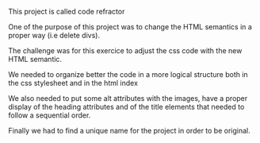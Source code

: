 This project is called code refractor

One of the purpose of this project was to change the HTML semantics in a proper way (i.e delete divs).

The challenge was for this exercice to adjust the css code with the new HTML semantic.

We needed to organize better the code in a more logical structure both in the css stylesheet and in the html index

We also needed to put some alt attributes with the images, have a proper display of the heading attributes and of the title elements that needed to follow a sequential order.

Finally we had to find a unique name for the project in order to be original.
